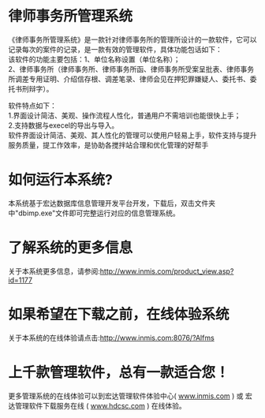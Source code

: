 # 律师事务所管理系统

《律师事务所管理系统》是一款针对律师事务所的管理所设计的一款软件，它可以记录每次的案件的记录，是一款有效的管理软件，具体功能包话如下：  
该软件的功能主要包括：1、单位名称设置（单位名称）；  
2、律师事务所（律师事务所、律师事务所函、律师事务所受案呈批表、律师事务所调差专用证明、介绍信存根、调差笔录、律师会见在押犯罪嫌疑人、委托书、委托书刑辩字）。  


软件特点如下：    
    1.界面设计简洁、美观、操作流程人性化，普通用户不需培训也能很快上手；   
    2.支持数据与execel的导出与导入。  
 软件界面设计简洁、美观、其人性化的管理可以使用户轻易上手，软件支持与提升服务质量，提工作效率，是协助各搅拌站合理和优化管理的好帮手  

# 如何运行本系统?

本系统基于宏达数据库信息管理开发平台开发，下载后，双击文件夹中"dbimp.exe"文件即可完整运行对应的信息管理系统。

# 了解系统的更多信息

关于本系统更多信息，请参阅:http://www.inmis.com/product_view.asp?id=1177

# 如果希望在下载之前，在线体验系统

关于本系统的在线体验请点击:http://www.inmis.com:8076/?Alfms

# 上千款管理软件，总有一款适合您！

更多管理系统的在线体验可以到宏达管理软件体验中心( www.inmis.com ) 或 宏达管理软件下载服务在线 ( www.hdcsc.com ) 在线体验。

